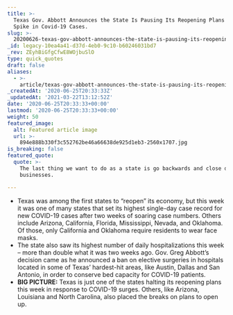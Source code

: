 ```yaml
---
title: >-
  Texas Gov. Abbott Announces the State Is Pausing Its Reopening Plans Amid a
  Spike in Covid-19 Cases.
slug: >-
  20200626-texas-gov-abbott-announces-the-state-is-pausing-its-reopening-plans-amid-a-spike-in-covid-19-cases
_id: legacy-10ea4a41-d37d-4eb0-9c10-b60246031bd7
_rev: ZEyhBiGfgCfwE8WOjbuSlO
type: quick_quotes
draft: false
aliases:
  - >-
    article/texas-gov-abbott-announces-the-state-is-pausing-its-reopening-plans-amid-a-spike-in-covid-19-cases/
_createdAt: '2020-06-25T20:33:33Z'
_updatedAt: '2021-03-22T13:12:52Z'
date: '2020-06-25T20:33:33+00:00'
lastmod: '2020-06-25T20:33:33+00:00'
weight: 50
featured_image:
  alt: Featured article image
  url: >-
    894e888b330f3c552762be46a66638de925d1eb3-2560x1707.jpg
is_breaking: false
featured_quote:
  quote: >-
    The last thing we want to do as a state is go backwards and close down
    businesses.

---
```

* Texas was among the first states to “reopen” its economy, but this week it was one of many states that set its highest single-day case record for new COVID-19 cases after two weeks of soaring case numbers. Others include Arizona, California, Florida, Mississippi, Nevada, and Oklahoma. Of those, only California and Oklahoma require residents to wear face masks.
* The state also saw its highest number of daily hospitalizations this week – more than double what it was two weeks ago. Gov. Greg Abbott’s decision came as he announced a ban on elective surgeries in hospitals located in some of Texas’ hardest-hit areas, like Austin, Dallas and San Antonio, in order to conserve bed capacity for COVID-19 patients.
* **BIG PICTURE:** Texas is just one of the states halting its reopening plans this week in response to COVID-19 surges. Others, like Arizona, Louisiana and North Carolina, also placed the breaks on plans to open up.